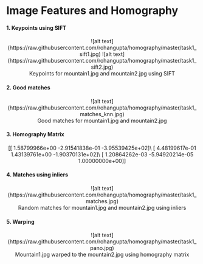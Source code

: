 # Image Features and Homography


#### 1.	Keypoints using SIFT   

<center>![alt text](https://raw.githubusercontent.com/rohangupta/homography/master/task1_sift1.jpg) ![alt text](https://raw.githubusercontent.com/rohangupta/homography/master/task1_sift2.jpg)
</center>
<center> Keypoints for mountain1.jpg and mountain2.jpg using SIFT </center>

#### 2.	Good matches

<center>![alt text](https://raw.githubusercontent.com/rohangupta/homography/master/task1_matches_knn.jpg)
</center>
<center> Good matches for mountain1.jpg and mountain2.jpg </center>

#### 3.	Homography Matrix

<center>
[[ 1.58799966e+00 -2.91541838e-01 -3.95539425e+02]\
[ 4.48199617e-01  1.43139761e+00 -1.90370131e+02]\
[ 1.20864262e-03 -5.94920214e-05  1.00000000e+00]]
</center>

#### 4.	Matches using inliers
 
<center>
![alt text](https://raw.githubusercontent.com/rohangupta/homography/master/task1_matches.jpg)
</center>
<center> Random matches for mountain1.jpg and mountain2.jpg using inliers </center>

#### 5.	Warping

<center>
![alt text](https://raw.githubusercontent.com/rohangupta/homography/master/task1_pano.jpg)
</center>
<center> Mountain1.jpg warped to the mountain2.jpg using homography matrix </center>
